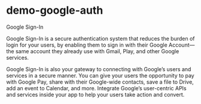 # demo-google-auth

Google Sign-In

Google Sign-In is a secure authentication system that reduces the burden of login for your users, by enabling them to sign in with their Google Account—the same account they already use with Gmail, Play, and other Google services.

Google Sign-In is also your gateway to connecting with Google’s users and services in a secure manner. You can give your users the opportunity to pay with Google Pay, share with their Google-wide contacts, save a file to Drive, add an event to Calendar, and more. Integrate Google’s user-centric APIs and services inside your app to help your users take action and convert.
